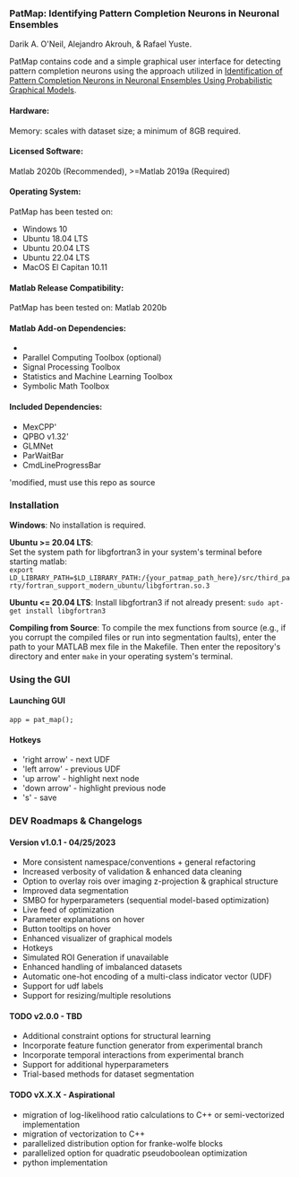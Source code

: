### PatMap: Identifying Pattern Completion Neurons in Neuronal Ensembles
Darik A. O'Neil, Alejandro Akrouh, & Rafael Yuste.

PatMap contains code and a simple graphical user interface for detecting pattern completion neurons using the approach utilized in [Identification of Pattern Completion Neurons in Neuronal Ensembles Using Probabilistic Graphical Models](https://www.jneurosci.org/content/41/41/8577).

#### Hardware:
Memory: scales with dataset size; a minimum of 8GB required. 

#### Licensed Software:
Matlab 2020b (Recommended), >=Matlab 2019a (Required)

#### Operating System:     
PatMap has been tested on:
* Windows 10 
* Ubuntu 18.04 LTS
* Ubuntu 20.04 LTS
* Ubuntu 22.04 LTS
* MacOS El Capitan 10.11

#### Matlab Release Compatibility:     
PatMap has been tested on:
Matlab 2020b      

#### Matlab Add-on Dependencies:
*
* Parallel Computing Toolbox (optional)
* Signal Processing Toolbox
* Statistics and Machine Learning Toolbox
* Symbolic Math Toolbox

#### Included Dependencies:
* MexCPP'
* QPBO v1.32'
* GLMNet
* ParWaitBar
* CmdLineProgressBar

'modified, must use this repo as source

### **Installation**
**Windows**: No installation is required.      

**Ubuntu >= 20.04 LTS**:      
Set the system path for libgfortran3 in your system's terminal before starting matlab:      
`export LD_LIBRARY_PATH=$LD_LIBRARY_PATH:/{your_patmap_path_here}/src/third_party/fortran_support_modern_ubuntu/libgfortran.so.3`

**Ubuntu <= 20.04 LTS**:
Install libgfortran3 if not already present:
`sudo apt-get install libgfortran3`

**Compiling from Source**: To compile the mex functions from source (e.g., if you corrupt the compiled files or run into segmentation faults), enter the path to your MATLAB mex file in the Makefile. Then enter the repository's directory and enter `make` in your operating system's terminal.


### Using the GUI     
#### Launching GUI
```app = pat_map();```

#### Hotkeys
* 'right arrow' - next UDF
* 'left arrow' - previous UDF
* 'up arrow' - highlight next node
* 'down arrow' - highlight previous node
* 's' - save

### DEV Roadmaps & Changelogs

#### Version v1.0.1 - 04/25/2023
* More consistent namespace/conventions + general refactoring
* Increased verbosity of validation & enhanced data cleaning
* Option to overlay rois over imaging z-projection & graphical structure
* Improved data segmentation
* SMBO for hyperparameters (sequential model-based optimization)
* Live feed of optimization
* Parameter explanations on hover
* Button tooltips on hover
* Enhanced visualizer of graphical models
* Hotkeys
* Simulated ROI Generation if unavailable
* Enhanced handling of imbalanced datasets
* Automatic one-hot encoding of a multi-class indicator vector (UDF)
* Support for udf labels
* Support for resizing/multiple resolutions

#### TODO v2.0.0 - TBD
* Additional constraint options for structural learning
* Incorporate feature function generator from experimental branch
* Incorporate temporal interactions from experimental branch
* Support for additional hyperparameters
* Trial-based methods for dataset segmentation

#### TODO vX.X.X - Aspirational
* migration of log-likelihood ratio calculations to C++ or semi-vectorized implementation
* migration of vectorization to C++
* parallelized distribution option for franke-wolfe blocks
* parallelized option for quadratic pseudoboolean optimization
* python implementation
